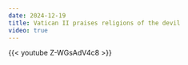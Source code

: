 ```yaml
---
date: 2024-12-19
title: Vatican II praises religions of the devil
video: true
---
```



{{< youtube Z-WGsAdV4c8 >}}

